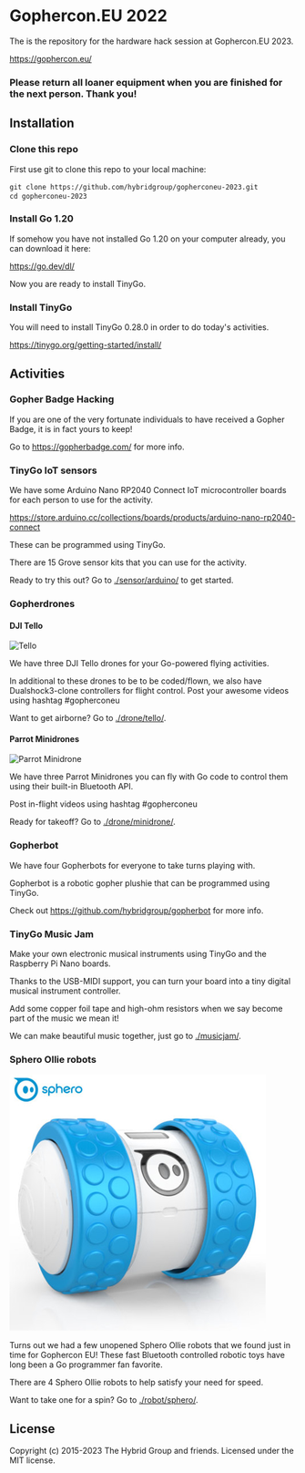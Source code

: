 # Gophercon.EU 2022

The is the repository for the hardware hack session at Gophercon.EU 2023.

https://gophercon.eu/

### Please return all loaner equipment when you are finished for the next person. Thank you!

## Installation

### Clone this repo

First use git to clone this repo to your local machine:

```
git clone https://github.com/hybridgroup/gopherconeu-2023.git
cd gopherconeu-2023
```

### Install Go 1.20

If somehow you have not installed Go 1.20 on your computer already, you can download it here:

https://go.dev/dl/

Now you are ready to install TinyGo.

### Install TinyGo

You will need to install TinyGo 0.28.0 in order to do today's activities.

https://tinygo.org/getting-started/install/

## Activities

### Gopher Badge Hacking

If you are one of the very fortunate individuals to have received a Gopher Badge, it is in fact yours to keep!

Go to https://gopherbadge.com/ for more info.

### TinyGo IoT sensors

We have some Arduino Nano RP2040 Connect IoT microcontroller boards for each person to use for the activity.

https://store.arduino.cc/collections/boards/products/arduino-nano-rp2040-connect

These can be programmed using TinyGo.

There are 15 Grove sensor kits that you can use for the activity.

Ready to try this out? Go to [./sensor/arduino/](./sensor/arduino/) to get started.

### Gopherdrones

#### DJI Tello

![Tello](https://upload.wikimedia.org/wikipedia/commons/thumb/a/a2/Ryze_Tello.jpg/320px-Ryze_Tello.jpg)

We have three DJI Tello drones for your Go-powered flying activities.

In additional to these drones to be to be coded/flown, we also have Dualshock3-clone controllers for flight control. Post your awesome videos using hashtag #gopherconeu

Want to get airborne? Go to [./drone/tello/](./drone/tello/).

#### Parrot Minidrones

![Parrot Minidrone](https://upload.wikimedia.org/wikipedia/commons/thumb/6/66/Rolling_Spider.jpg/320px-Rolling_Spider.jpg)

We have three Parrot Minidrones you can fly with Go code to control them using their built-in Bluetooth API.

Post in-flight videos using hashtag #gopherconeu

Ready for takeoff? Go to [./drone/minidrone/](./drone/minidrone/).

### Gopherbot

We have four Gopherbots for everyone to take turns playing with.

Gopherbot is a robotic gopher plushie that can be programmed using TinyGo.

Check out https://github.com/hybridgroup/gopherbot for more info.

### TinyGo Music Jam

Make your own electronic musical instruments using TinyGo and the Raspberry Pi Nano boards.

Thanks to the USB-MIDI support, you can turn your board into a tiny digital musical instrument controller.

Add some copper foil tape and high-ohm resistors when we say become part of the music we mean it!

We can make beautiful music together, just go to [./musicjam/](./musicjam/).

### Sphero Ollie robots

![Sphero Ollie](./images/ollie.jpg)

Turns out we had a few unopened Sphero Ollie robots that we found just in time for Gophercon EU! These fast Bluetooth controlled robotic toys have long been a Go programmer fan favorite.

There are 4 Sphero Ollie robots to help satisfy your need for speed.

Want to take one for a spin? Go to [./robot/sphero/](./robot/sphero/).

## License

Copyright (c) 2015-2023 The Hybrid Group and friends. Licensed under the MIT license.

